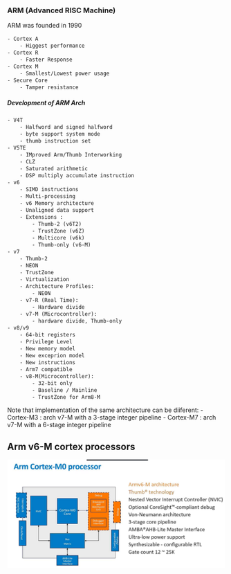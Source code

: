 ### ARM (Advanced RISC Machine)
ARM was founded in 1990

    - Cortex A 
        - Higgest performance
    - Cortex R
        - Faster Response 
    - Cortex M
        - Smallest/Lowest power usage
    - Secure Core
        - Tamper resistance

##### Development of ARM Arch
    - V4T
        - Halfword and signed halfword
        - byte support system mode
        - thumb instruction set
    - V5TE
        - IMproved Arm/Thumb Interworking
        - CLZ
        - Saturated arithmetic 
        - DSP multiply accumulate instruction
    - v6 
        - SIMD instructions
        - Multi-processing
        - v6 Memory architecture
        - Unaligned data support
        - Extensions :
            - Thumb-2 (v6T2)
            - TrustZone (v6Z)
            - Multicore (v6k)
            - Thumb-only (v6-M)
    - v7
        - Thumb-2
        - NEON
        - TrustZone
        - Virtualization
        - Architecture Profiles:
            - NEON
        - v7-R (Real Time):
            - Hardware divide
        - v7-M (Microcontroller):
            - hardware divide, Thumb-only
    - v8/v9 
        - 64-bit registers
        - Privilege Level
        - New memory model
        - New exceprion model
        - New instructions
        - Arm7 compatible
        - v8-M(Microcontroller):
            - 32-bit only
            - Baseline / Mainline
            - TrustZone for Arm8-M

Note that implementation of the same architecture can be diiferent: 
    - Cortex-M3 : arch v7-M with a 3-stage integer pipeline
    - Cortex-M7 : arch v7-M with a 6-stage integer pipeline


## Arm v6-M cortex processors
![Cortex M0 processor](ARM_Cortex_M0_processor.png)
